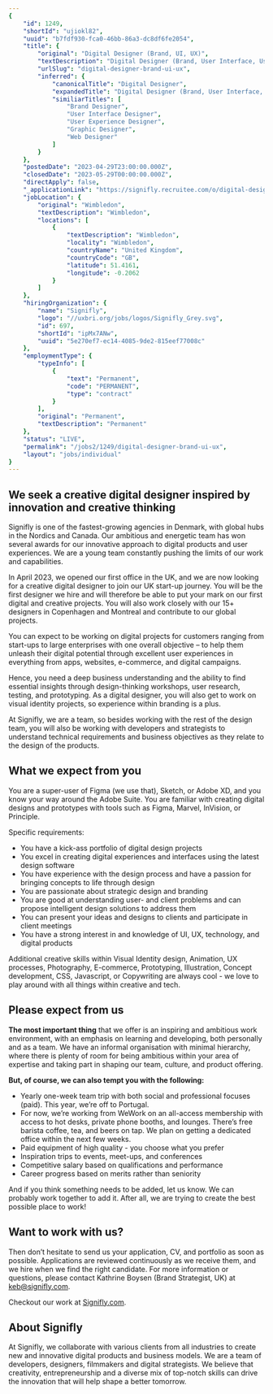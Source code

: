 ```yaml
---
{
	"id": 1249,
	"shortId": "ujiokl82",
	"uuid": "b7fdf930-fca0-46bb-86a3-dc8df6fe2054",
	"title": {
		"original": "Digital Designer (Brand, UI, UX)",
		"textDescription": "Digital Designer (Brand, User Interface, User Experience)",
		"urlSlug": "digital-designer-brand-ui-ux",
		"inferred": {
			"canonicalTitle": "Digital Designer",
			"expandedTitle": "Digital Designer (Brand, User Interface, User Experience)",
			"similiarTitles": [
				"Brand Designer",
				"User Interface Designer",
				"User Experience Designer",
				"Graphic Designer",
				"Web Designer"
			]
		}
	},
	"postedDate": "2023-04-29T23:00:00.000Z",
	"closedDate": "2023-05-29T00:00:00.000Z",
	"directApply": false,
	"_applicationLink": "https://signifly.recruitee.com/o/digital-designer-brand-ui-ux-london/c/new",
	"jobLocation": {
		"original": "Wimbledon",
		"textDescription": "Wimbledon",
		"locations": [
			{
				"textDescription": "Wimbledon",
				"locality": "Wimbledon",
				"countryName": "United Kingdom",
				"countryCode": "GB",
				"latitude": 51.4161,
				"longitude": -0.2062
			}
		]
	},
	"hiringOrganization": {
		"name": "Signifly",
		"logo": "//uxbri.org/jobs/logos/Signifly_Grey.svg",
		"id": 697,
		"shortId": "ipMx7ANw",
		"uuid": "5e270ef7-ec14-4085-9de2-815eef77008c"
	},
	"employmentType": {
		"typeInfo": [
			{
				"text": "Permanent",
				"code": "PERMANENT",
				"type": "contract"
			}
		],
		"original": "Permanent",
		"textDescription": "Permanent"
	},
	"status": "LIVE",
	"permalink": "/jobs2/1249/digital-designer-brand-ui-ux",
	"layout": "jobs/individual"
}
---
```

<h2 id="we-seek-a-creative-digital-designer-inspired-by-innovation-and-creative-thinking">We seek a creative digital designer inspired by innovation and creative thinking</h2>
<p>Signifly is one of the fastest-growing agencies in Denmark, with global hubs in the Nordics and Canada. Our ambitious and energetic team has won several awards for our innovative approach to digital products and user experiences. We are a young team constantly pushing the limits of our work and capabilities.</p>
<p>In April 2023, we opened our first office in the UK, and we are now looking for a creative digital designer to join our UK start-up journey. You will be the first designer we hire and will therefore be able to put your mark on our first digital and creative projects. You will also work closely with our 15+ designers in Copenhagen and Montreal and contribute to our global projects. </p>
<p>You can expect to be working on digital projects for customers ranging from start-ups to large enterprises with one overall objective – to help them unleash their digital potential through excellent user experiences in everything from apps, websites, e-commerce, and digital campaigns.</p>
<p>Hence, you need a deep business understanding and the ability to find essential insights through design-thinking workshops, user research, testing, and prototyping. As a digital designer, you will also get to work on visual identity projects, so experience within branding is a plus.</p>
<p>At Signifly, we are a team, so besides working with the rest of the design team, you will also be working with developers and strategists to understand technical requirements and business objectives as they relate to the design of the products.</p>
<h2 id="what-we-expect-from-you">What we expect from you</h2>
<p>You are a super-user of Figma (we use that), Sketch, or Adobe XD, and you know your way around the Adobe Suite. You are familiar with creating digital designs and prototypes with tools such as Figma, Marvel, InVision, or Principle.</p>
<p>Specific requirements:</p>
<ul>
<li>You have a kick-ass portfolio of digital design projects</li>
<li>You excel in creating digital experiences and interfaces using the latest design software</li>
<li>You have experience with the design process and have a passion for bringing concepts to life through design</li>
<li>You are passionate about strategic design and branding</li>
<li>You are good at understanding user- and client problems and can propose intelligent design solutions to address them</li>
<li>You can present your ideas and designs to clients and participate in client meetings</li>
<li>You have a strong interest in and knowledge of UI, UX, technology, and digital products</li>
</ul>
<p>Additional creative skills within Visual Identity design, Animation, UX processes, Photography, E-commerce, Prototyping, Illustration, Concept development, CSS, Javascript, or Copywriting are always cool - we love to play around with all things within creative and tech.</p>
<h2 id="please-expect-from-us">Please expect from us</h2>
<p><strong>The most important thing</strong> that we offer is an inspiring and ambitious work environment, with an emphasis on learning and developing, both personally and as a team. We have an informal organisation with minimal hierarchy, where there is plenty of room for being ambitious within your area of expertise and taking part in shaping our team, culture, and product offering.</p>
<p><strong>But, of course, we can also tempt you with the following:</strong></p>
<ul>
<li>Yearly one-week team trip with both social and professional focuses (paid). This year, we’re off to Portugal.</li>
<li>For now, we’re working from WeWork on an all-access membership with access to hot desks, private phone booths, and lounges. There’s free barista coffee, tea, and beers on tap. We plan on getting a dedicated office within the next few weeks.</li>
<li>Paid equipment of high quality - you choose what you prefer</li>
<li>Inspiration trips to events, meet-ups, and conferences</li>
<li>Competitive salary based on qualifications and performance</li>
<li>Career progress based on merits rather than seniority</li>
</ul>
<p>And if you think something needs to be added, let us know. We can probably work together to add it. After all, we are trying to create the best possible place to work!</p>
<h2 id="want-to-work-with-us">Want to work with us?</h2>
<p>Then don’t hesitate to send us your application, CV, and portfolio as soon as possible. Applications are reviewed continuously as we receive them, and we hire when we find the right candidate. For more information or questions, please contact Kathrine Boysen (Brand Strategist, UK) at <a href="mailto:keb@signifly.com">keb@signifly.com</a>.</p>
<p>Checkout our work at <a href="http://signifly.com/">Signifly.com</a>.</p>
<h2 id="about-signifly">About Signifly</h2>
<p>At Signifly, we collaborate with various clients from all industries to create new and innovative digital products and business models. We are a team of developers, designers, filmmakers and digital strategists. We believe that creativity, entrepreneurship and a diverse mix of top-notch skills can drive the innovation that will help shape a better tomorrow.</p>


